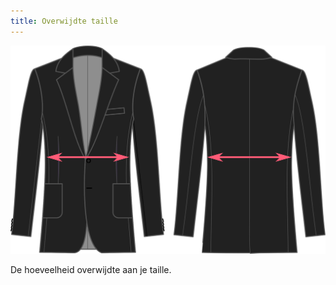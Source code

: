 ```yaml
---
title: Overwijdte taille
---
```


![Overwijdte taille](waistease.svg)

De hoeveelheid overwijdte aan je taille.